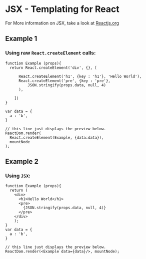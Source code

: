 # JSX - Templating for React

For More information on JSX, take a look at [Reactjs.org](https://reactjs.org/docs/introducing-jsx.html)

## Example 1
### Using raw `React.createElement` calls:

```react
function Example (props){
  return React.createElement('div', {}, [

      React.createElement('h1', {key : 'h1'}, 'Hello World'),
      React.createElement('pre', {key : 'pre'},
          JSON.stringify(props.data, null, 4)
      ),

    ])
}

var data = {
  a : 'b',
}

// this line just displays the preview below.
ReactDom.render(
  React.createElement(Example, {data:data}),
  mountNode
);
```

## Example 2
### Using `JSX`:

```react
function Example (props){
  return (
    <div>
      <h1>Hello World</h1>
      <pre>
        {JSON.stringify(props.data, null, 4)}
      </pre>
    </div>
    );
}
var data = {
  a : 'b',
}

// this line just displays the preview below.
ReactDom.render(<Example data={data}/>, mountNode);
```
